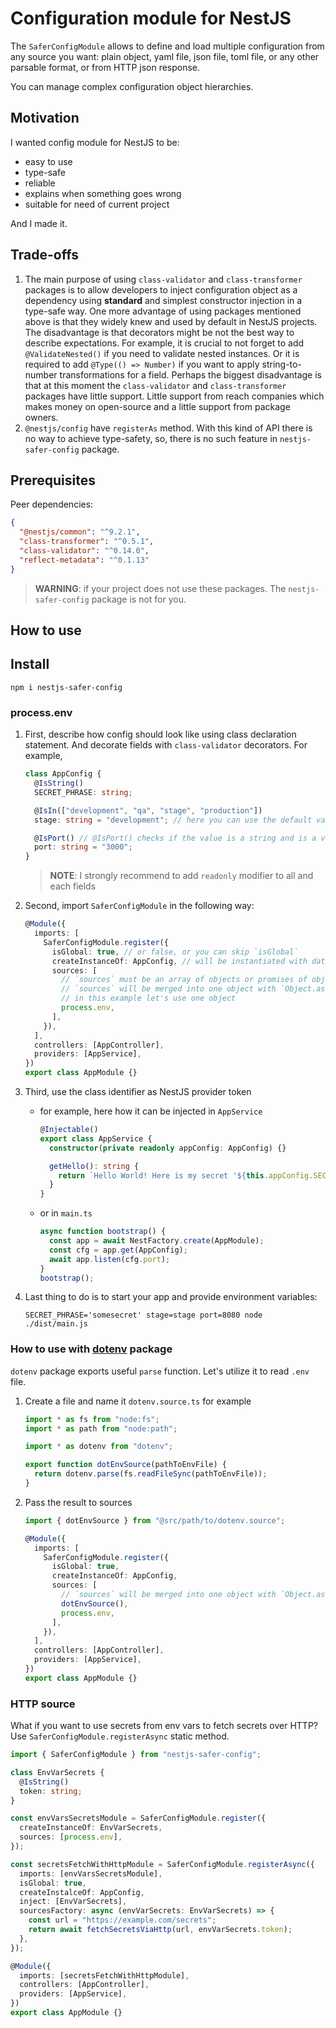 # Configuration module for NestJS

The `SaferConfigModule` allows to define and load multiple configuration from any source you want: plain object, yaml file, json file, toml file, or any other parsable format, or from HTTP json response.

You can manage complex configuration object hierarchies.

## Motivation

I wanted config module for NestJS to be:

- easy to use
- type-safe
- reliable
- explains when something goes wrong
- suitable for need of current project

And I made it.

## Trade-offs

1. The main purpose of using `class-validator` and `class-transformer` packages is to allow developers to inject configuration object as a dependency using **standard** and simplest constructor injection in a type-safe way. One more advantage of using packages mentioned above is that they widely knew and used by default in NestJS projects. The disadvantage is that decorators might be not the best way to describe expectations. For example, it is crucial to not forget to add `@ValidateNested()` if you need to validate nested instances. Or it is required to add `@Type(() => Number)` if you want to apply string-to-number transformations for a field. Perhaps the biggest disadvantage is that at this moment the `class-validator` and `class-transformer` packages have little support. Little support from reach companies which makes money on open-source and a little support from package owners.
2. `@nestjs/config` have `registerAs` method. With this kind of API there is no way to achieve type-safety, so, there is no such feature in `nestjs-safer-config` package.

## Prerequisites

Peer dependencies:

```json
{
  "@nestjs/common": "^9.2.1",
  "class-transformer": "^0.5.1",
  "class-validator": "^0.14.0",
  "reflect-metadata": "^0.1.13"
}
```

> **WARNING**: if your project does not use these packages. The `nestjs-safer-config` package is not for you.

## How to use

## Install

```shell
npm i nestjs-safer-config
```

### process.env

1. First, describe how config should look like using class declaration statement. And decorate fields with `class-validator` decorators. For example,

   ```typescript
   class AppConfig {
     @IsString()
     SECRET_PHRASE: string;

     @IsIn(["development", "qa", "stage", "production"])
     stage: string = "development"; // here you can use the default values, they are the lowest priority

     @IsPort() // @IsPort() checks if the value is a string and is a valid port number.
     port: string = "3000";
   }
   ```

   > **NOTE**: I strongly recommend to add `readonly` modifier to all and each fields

2. Second, import `SaferConfigModule` in the following way:

   ```typescript
   @Module({
     imports: [
       SaferConfigModule.register({
         isGlobal: true, // or false, or you can skip `isGlobal`
         createInstanceOf: AppConfig, // will be instantiated with data from `sources`. Should not have a `constructor` defined, or `constructor` shouldn't expect any arguments
         sources: [
           // `sources` must be an array of objects or promises of objects
           // `sources` will be merged into one object with `Object.assign()`. That object will be used to populate `AppConfig` properties
           // in this example let's use one object
           process.env,
         ],
       }),
     ],
     controllers: [AppController],
     providers: [AppService],
   })
   export class AppModule {}
   ```

3. Third, use the class identifier as NestJS provider token

   - for example, here how it can be injected in `AppService`

     ```typescript
     @Injectable()
     export class AppService {
       constructor(private readonly appConfig: AppConfig) {}

       getHello(): string {
         return `Hello World! Here is my secret '${this.appConfig.SECRET_PHRASE}'`;
       }
     }
     ```

   - or in `main.ts`

     ```typescript
     async function bootstrap() {
       const app = await NestFactory.create(AppModule);
       const cfg = app.get(AppConfig);
       await app.listen(cfg.port);
     }
     bootstrap();
     ```

4. Last thing to do is to start your app and provide environment variables:
   ```shell
   SECRET_PHRASE='somesecret' stage=stage port=8080 node ./dist/main.js
   ```

### How to use with [dotenv](https://www.npmjs.com/package/dotenv) package

`dotenv` package exports useful `parse` function. Let's utilize it to read `.env` file.

1. Create a file and name it `dotenv.source.ts` for example

   ```typescript
   import * as fs from "node:fs";
   import * as path from "node:path";

   import * as dotenv from "dotenv";

   export function dotEnvSource(pathToEnvFile) {
     return dotenv.parse(fs.readFileSync(pathToEnvFile));
   }
   ```

2. Pass the result to sources

   ```typescript
   import { dotEnvSource } from "@src/path/to/dotenv.source";

   @Module({
     imports: [
       SaferConfigModule.register({
         isGlobal: true,
         createInstanceOf: AppConfig,
         sources: [
           // `sources` will be merged into one object with `Object.assign()`. That object will be used to populate `AppConfig` properties
           dotEnvSource(),
           process.env,
         ],
       }),
     ],
     controllers: [AppController],
     providers: [AppService],
   })
   export class AppModule {}
   ```

### HTTP source

What if you want to use secrets from env vars to fetch secrets over HTTP? Use `SaferConfigModule.registerAsync` static method.

```typescript
import { SaferConfigModule } from "nestjs-safer-config";

class EnvVarSecrets {
  @IsString()
  token: string;
}

const envVarsSecretsModule = SaferConfigModule.register({
  createInstanceOf: EnvVarSecrets,
  sources: [process.env],
});

const secretsFetchWithHttpModule = SaferConfigModule.registerAsync({
  imports: [envVarsSecretsModule],
  isGlobal: true,
  createInstalceOf: AppConfig,
  inject: [EnvVarSecrets],
  sourcesFactory: async (envVarSecrets: EnvVarSecrets) => {
    const url = "https://example.com/secrets";
    return await fetchSecretsViaHttp(url, envVarSecrets.token);
  },
});

@Module({
  imports: [secretsFetchWithHttpModule],
  controllers: [AppController],
  providers: [AppService],
})
export class AppModule {}
```

